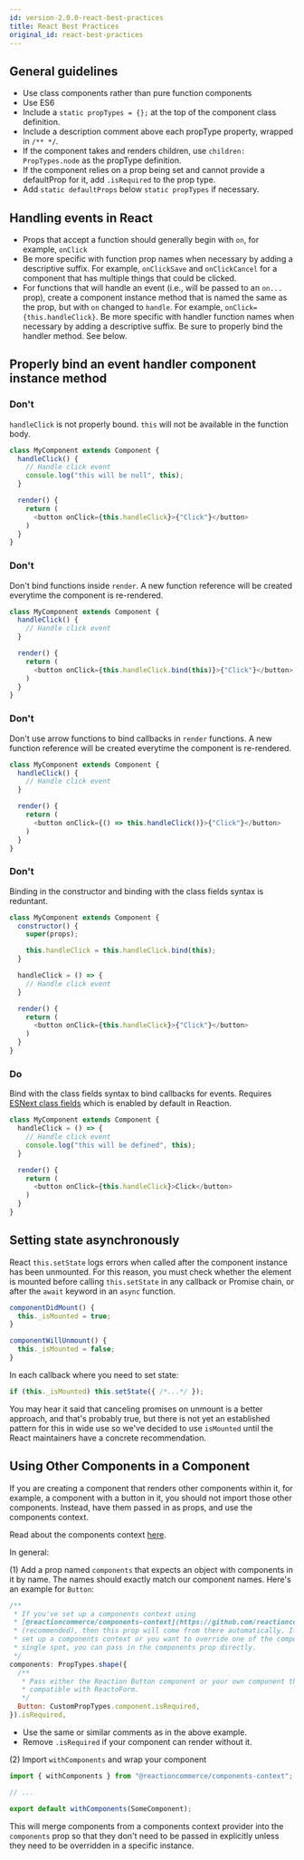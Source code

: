 ```yaml
---
id: version-2.0.0-react-best-practices
title: React Best Practices
original_id: react-best-practices
---
```


## General guidelines

- Use class components rather than pure function components
- Use ES6
- Include a `static propTypes = {};` at the top of the component class definition.
- Include a description comment above each propType property, wrapped in `/** */`.
- If the component takes and renders children, use `children: PropTypes.node` as the propType definition.
- If the component relies on a prop being set and cannot provide a defaultProp for it, add `.isRequired` to the prop type.
- Add `static defaultProps` below `static propTypes` if necessary.

## Handling events in React

- Props that accept a function should generally begin with `on`, for example, `onClick`
- Be more specific with function prop names when necessary by adding a descriptive suffix. For example, `onClickSave` and `onClickCancel` for a component that has multiple things that could be clicked.
- For functions that will handle an event (i.e., will be passed to an `on...` prop), create a component instance method that is named the same as the prop, but with `on` changed to `handle`. For example, `onClick={this.handleClick}`. Be more specific with handler function names when necessary by adding a descriptive suffix. Be sure to properly bind the handler method. See below.

## Properly bind an event handler component instance method

### Don't

`handleClick` is not properly bound. `this` will not be available in the function body.

```js
class MyComponent extends Component {
  handleClick() {
    // Handle click event
    console.log("this will be null", this);
  }

  render() {
    return (
      <button onClick={this.handleClick}>{"Click"}</button>
    )
  }
}
```

### Don't

Don't bind functions inside `render`. A new function reference will be created everytime the component is re-rendered.

```js
class MyComponent extends Component {
  handleClick() {
    // Handle click event
  }

  render() {
    return (
      <button onClick={this.handleClick.bind(this)}>{"Click"}</button>
    )
  }
}
```

### Don't

Don't use arrow functions to bind callbacks in `render` functions. A new function reference will be created everytime the component is re-rendered.

```js
class MyComponent extends Component {
  handleClick() {
    // Handle click event
  }

  render() {
    return (
      <button onClick={() => this.handleClick()}>{"Click"}</button>
    )
  }
}
```

### Don't

Binding in the constructor and binding with the class fields syntax is reduntant.

```js
class MyComponent extends Component {
  constructor() {
    super(props);

    this.handleClick = this.handleClick.bind(this);
  }

  handleClick = () => {
    // Handle click event
  }

  render() {
    return (
      <button onClick={this.handleClick}>{"Click"}</button>
    )
  }
}
```

### Do

Bind with the class fields syntax to bind callbacks for events. Requires [ESNext class fields](https://github.com/tc39/proposal-class-fields) which is enabled by default in Reaction.

```js
class MyComponent extends Component {
  handleClick = () => {
    // Handle click event
    console.log("this will be defined", this);
  }

  render() {
    return (
      <button onClick={this.handleClick}>Click</button>
    )
  }
}
```

## Setting state asynchronously

React `this.setState` logs errors when called after the component instance has been unmounted. For this reason, you must check whether the element is mounted before calling `this.setState` in any callback or Promise chain, or after the `await` keyword in an `async` function.

```js
componentDidMount() {
  this._isMounted = true;
}

componentWillUnmount() {
  this._isMounted = false;
}
```

In each callback where you need to set state:

```js
if (this._isMounted) this.setState({ /*...*/ });
```

You may hear it said that canceling promises on unmount is a better approach, and that's probably true, but there is not yet an established pattern for this in wide use so we've decided to use `isMounted` until the React maintainers have a concrete recommendation.

## Using Other Components in a Component

If you are creating a component that renders other components within it, for example, a component with a button in it, you should not import those other components. Instead, have them passed in as props, and use the components context.

Read about the components context [here](https://github.com/reactioncommerce/components-context).

In general:

(1) Add a prop named `components` that expects an object with components in it by name. The names should exactly match our component names. Here's an example for `Button`:

```js
/**
 * If you've set up a components context using
 * [@reactioncommerce/components-context](https://github.com/reactioncommerce/components-context)
 * (recommended), then this prop will come from there automatically. If you have not
 * set up a components context or you want to override one of the components in a
 * single spot, you can pass in the components prop directly.
 */
components: PropTypes.shape({
  /**
   * Pass either the Reaction Button component or your own component that is
   * compatible with ReactoForm.
   */
  Button: CustomPropTypes.component.isRequired,
}).isRequired,
```

- Use the same or similar comments as in the above example.
- Remove `.isRequired` if your component can render without it.

(2) Import `withComponents` and wrap your component

```js
import { withComponents } from "@reactioncommerce/components-context";

// ...

export default withComponents(SomeComponent);
```

This will merge components from a components context provider into the `components` prop so that they don't need to be passed in explicitly unless they need to be overridden in a specific instance.
